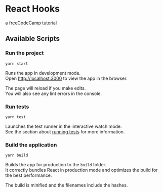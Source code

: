 # React Hooks
a [freeCodeCamp tutorial](https://www.freecodecamp.org/news/how-to-build-a-movie-search-app-using-react-hooks-24eb72ddfaf7/)

## Available Scripts

### Run the project
```
yarn start
```

Runs the app in development mode.<br />
Open [http://localhost:3000](http://localhost:3000) to view the app in the browser.

The page will reload if you make edits.<br />
You will also see any lint errors in the console.

### Run tests
```
yarn test
```

Launches the test runner in the interactive watch mode.<br />
See the section about [running tests](https://facebook.github.io/create-react-app/docs/running-tests) for more information.

### Build the application
```
yarn build
```

Builds the app for production to the `build` folder.<br />
It correctly bundles React in production mode and optimizes the build for the best performance.

The build is minified and the filenames include the hashes.<br />
